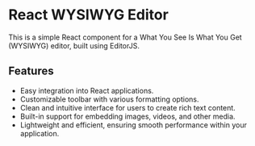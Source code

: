 # React WYSIWYG Editor

This is a simple React component for a What You See Is What You Get (WYSIWYG) editor, built using EditorJS.

## Features

- Easy integration into React applications.
- Customizable toolbar with various formatting options.
- Clean and intuitive interface for users to create rich text content.
- Built-in support for embedding images, videos, and other media.
- Lightweight and efficient, ensuring smooth performance within your application.
